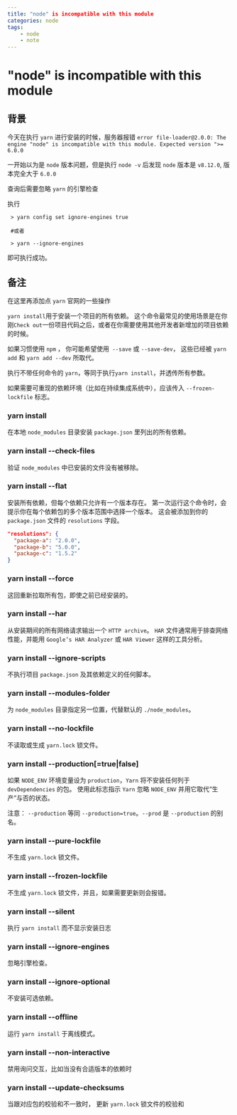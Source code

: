 ```yaml
---
title: "node" is incompatible with this module
categories: node
tags:
    - node
    - note
---
```


# "node" is incompatible with this module

## 背景

今天在执行 `yarn` 进行安装的时候，服务器报错 `error file-loader@2.0.0: The engine "node" is incompatible with this module. Expected version ">= 6.0.0`

一开始以为是 `node` 版本问题，但是执行 `node -v` 后发现 `node` 版本是 `v8.12.0`, 版本完全大于 `6.0.0`

查询后需要忽略 `yarn` 的引擎检查

执行

```shell
 > yarn config set ignore-engines true

 #或者

 > yarn --ignore-engines
```

即可执行成功。

## 备注

在这里再添加点 `yarn` 官网的一些操作

`yarn install`用于安装一个项目的所有依赖。 这个命令最常见的使用场景是在你刚`Check out`一份项目代码之后，或者在你需要使用其他开发者新增加的项目依赖的时候。

如果习惯使用 `npm` ， 你可能希望使用` --save` 或 `--save-dev`， 这些已经被 `yarn add` 和 `yarn add --dev` 所取代。

执行不带任何命令的 `yarn`，等同于执行`yarn install`，并透传所有参数。

如果需要可重现的依赖环境（比如在持续集成系统中），应该传入 `--frozen-lockfile` 标志。

### yarn install
在本地 `node_modules` 目录安装 `package.json` 里列出的所有依赖。

### yarn install --check-files
验证 `node_modules` 中已安装的文件没有被移除。

### yarn install --flat
安装所有依赖，但每个依赖只允许有一个版本存在。 第一次运行这个命令时，会提示你在每个依赖包的多个版本范围中选择一个版本。 这会被添加到你的 `package.json` 文件的 `resolutions` 字段。

```json
"resolutions": {
  "package-a": "2.0.0",
  "package-b": "5.0.0",
  "package-c": "1.5.2"
}
```
### yarn install --force
这回重新拉取所有包，即使之前已经安装的。

### yarn install --har
从安装期间的所有网络请求输出一个 `HTTP archive`。 `HAR` 文件通常用于排查网络性能，并能用 `Google’s HAR Analyzer` 或 `HAR Viewer` 这样的工具分析。

### yarn install --ignore-scripts
不执行项目 `package.json` 及其依赖定义的任何脚本。

### yarn install --modules-folder <path>
为 `node_modules` 目录指定另一位置，代替默认的 `./node_modules`。

### yarn install --no-lockfile
不读取或生成 `yarn.lock` 锁文件。

### yarn install --production[=true|false]
如果 `NODE_ENV` 环境变量设为 `production`，`Yarn` 将不安装任何列于 `devDependencies` 的包。 使用此标志指示 `Yarn` 忽略 `NODE_ENV` 并用它取代“生产”与否的状态。

注意： `--production` 等同 `--production=true`。`--prod` 是 `--production` 的别名。

### yarn install --pure-lockfile
不生成 `yarn.lock` 锁文件。

### yarn install --frozen-lockfile
不生成 `yarn.lock` 锁文件，并且，如果需要更新则会报错。

### yarn install --silent
执行 `yarn install` 而不显示安装日志

### yarn install --ignore-engines
忽略引擎检查。

### yarn install --ignore-optional
不安装可选依赖。

### yarn install --offline
运行 `yarn install` 于离线模式。

### yarn install --non-interactive
禁用询问交互，比如当没有合适版本的依赖时

### yarn install --update-checksums
当跟对应包的校验和不一致时， 更新 `yarn.lock` 锁文件的校验和



